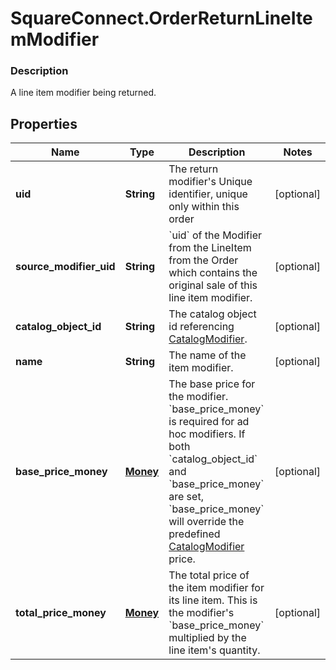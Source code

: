 # SquareConnect.OrderReturnLineItemModifier

### Description

A line item modifier being returned.

## Properties
Name | Type | Description | Notes
------------ | ------------- | ------------- | -------------
**uid** | **String** | The return modifier&#39;s Unique identifier, unique only within this order | [optional] 
**source_modifier_uid** | **String** | &#x60;uid&#x60; of the Modifier from the LineItem from the Order which contains the original sale of this line item modifier. | [optional] 
**catalog_object_id** | **String** | The catalog object id referencing [CatalogModifier](#type-catalogmodifier). | [optional] 
**name** | **String** | The name of the item modifier. | [optional] 
**base_price_money** | [**Money**](Money.md) | The base price for the modifier.  &#x60;base_price_money&#x60; is required for ad hoc modifiers. If both &#x60;catalog_object_id&#x60; and &#x60;base_price_money&#x60; are set, &#x60;base_price_money&#x60; will override the predefined [CatalogModifier](#type-catalogmodifier) price. | [optional] 
**total_price_money** | [**Money**](Money.md) | The total price of the item modifier for its line item. This is the modifier&#39;s &#x60;base_price_money&#x60; multiplied by the line item&#39;s quantity. | [optional] 


